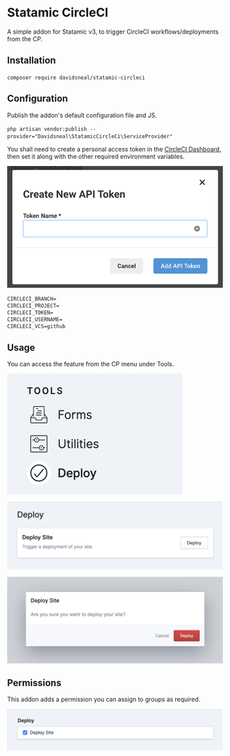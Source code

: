 # Statamic CircleCI

A simple addon for Statamic v3, to trigger CircleCI workflows/deployments from the CP.

## Installation 

`composer require davidsneal/statamic-circleci`

## Configuration

Publish the addon's default configuration file and JS.

`php artisan vendor:publish --provider="Davidsneal\StatamicCircleCi\ServiceProvider"`

You shall need to create a personal access token in the [CircleCI Dashboard](https://app.circleci.com/settings/user/tokens), then set it along with the other required environment variables.

![menu](https://github.com/davidsneal/statamic-circleci/blob/master/img/circleci-token.png?raw=true)

```
CIRCLECI_BRANCH=
CIRCLECI_PROJECT=
CIRCLECI_TOKEN=
CIRCLECI_USERNAME=
CIRCLECI_VCS=github
```

## Usage

You can access the feature from the CP menu under Tools.

![menu](https://github.com/davidsneal/statamic-circleci/blob/master/img/menu.png?raw=true)

![main](https://github.com/davidsneal/statamic-circleci/blob/master/img/main-screen.png?raw=true)

![confirmation](https://github.com/davidsneal/statamic-circleci/blob/master/img/confirmation.png?raw=true)

## Permissions

This addon adds a permission you can assign to groups as required.

![permission](https://github.com/davidsneal/statamic-circleci/blob/master/img/permission.png?raw=true)
